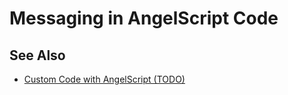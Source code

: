 # Messaging in AngelScript Code

<!-- PAGE IS TODO -->

## See Also

* [Custom Code with AngelScript (TODO)](angelscript-overview.md)
